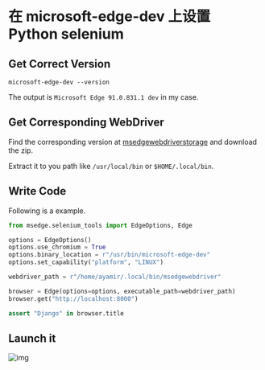 # 在 microsoft-edge-dev 上设置 Python selenium


## Get Correct Version

```shell
microsoft-edge-dev --version
```

The output is `Microsoft Edge 91.0.831.1 dev` in my case.

## Get Corresponding WebDriver

Find the corresponding version at [msedgewebdriverstorage](https://msedgewebdriverstorage.z22.web.core.windows.net/) and download the zip.

Extract it to you path like `/usr/local/bin` or `$HOME/.local/bin`.

## Write Code

Following is a example.

```python
from msedge.selenium_tools import EdgeOptions, Edge

options = EdgeOptions()
options.use_chromium = True
options.binary_location = r"/usr/bin/microsoft-edge-dev"
options.set_capability("platform", "LINUX")

webdriver_path = r"/home/ayamir/.local/bin/msedgewebdriver"

browser = Edge(options=options, executable_path=webdriver_path)
browser.get("http://localhost:8000")

assert "Django" in browser.title
```

## Launch it

![img](https://i.loli.net/2021/10/09/xneYFgATV6P75Hm.png)

